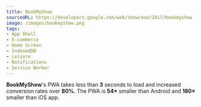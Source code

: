 ```yaml
---
title: BookMyShow
sourceURL: https://developers.google.com/web/showcase/2017/bookmyshow
image: /images/bookmyshow.png
tags:
- App Shell
- E-commerce
- Home Screen
- IndexedDB
- Leisure
- Notifications
- Service Worker
---
```


**BookMyShow**'s PWA takes less than **3** seconds to load and increased conversion rates over **80%**. The PWA is **54×** smaller than Android and **180×** smaller than iOS app.
